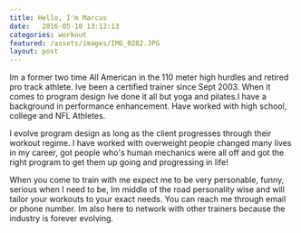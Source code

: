 ```yaml
---
title: Hello, I'm Marcus
date:   2016-05-10 13:12:13
categories: workout
featured: /assets/images/IMG_0282.JPG
layout: post
---
```


Im a former two time All American in the 110 meter high hurdles and retired pro track athlete. Ive been a certified trainer since Sept 2003. When it comes to program design Ive done it all but yoga and pilates.I have a background in performance enhancement. Have worked with high school, college and NFL Athletes.

I evolve program design as long as the client progresses through their workout regime. I have worked with overweight people changed many lives in my career, got people who's human mechanics were all off and got the right program to get them up going and progressing in life!

When you come to train with me expect me to be very personable, funny, serious when I need to be, Im middle of the road personality wise and will tailor your workouts to your exact needs. You can reach me through email or phone number. Im also here to network with other trainers because the industry is forever evolving.

